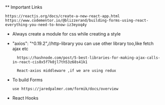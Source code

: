 ** Important Links
    
    https://reactjs.org/docs/create-a-new-react-app.html
    https://www.codementor.io/@blizzerand/building-forms-using-react-everything-you-need-to-know-iz3eyoq4y

* Always create a module for css while creating a style

* "axios": "^0.19.2",//http-library you can use other library too,like fetch ajax etc

        https://hashnode.com/post/5-best-libraries-for-making-ajax-calls-in-react-cis8x5f7k0jl7th53z68s41k1

        React-axios middleware ,if we are using redux

* To build Forms

      use https://jaredpalmer.com/formik/docs/overview

* React Hooks
